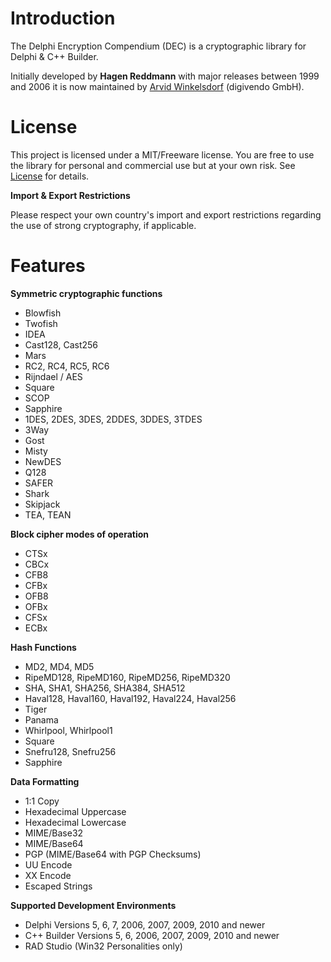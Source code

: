 # Introduction #

The Delphi Encryption Compendium (DEC) is a cryptographic library for Delphi & C++ Builder.

Initially developed by **Hagen Reddmann** with major releases between 1999 and 2006 it is now maintained by [Arvid Winkelsdorf](http://code.google.com/u/winkelsdorf/) (digivendo GmbH).

# License #

This project is licensed under a MIT/Freeware license. You are free to use the library for personal and commercial use but at your own risk. See [License](License.md) for details.

**Import & Export Restrictions**

Please respect your own country's import and export restrictions regarding the use of strong cryptography, if applicable.

# Features #

**Symmetric cryptographic functions**
  * Blowfish
  * Twofish
  * IDEA
  * Cast128, Cast256
  * Mars
  * RC2, RC4, RC5, RC6
  * Rijndael / AES
  * Square
  * SCOP
  * Sapphire
  * 1DES, 2DES, 3DES, 2DDES, 3DDES, 3TDES
  * 3Way
  * Gost
  * Misty
  * NewDES
  * Q128
  * SAFER
  * Shark
  * Skipjack
  * TEA, TEAN

**Block cipher modes of operation**
  * CTSx
  * CBCx
  * CFB8
  * CFBx
  * OFB8
  * OFBx
  * CFSx
  * ECBx

**Hash Functions**
  * MD2, MD4, MD5
  * RipeMD128, RipeMD160, RipeMD256, RipeMD320
  * SHA, SHA1, SHA256, SHA384, SHA512
  * Haval128, Haval160, Haval192, Haval224, Haval256
  * Tiger
  * Panama
  * Whirlpool, Whirlpool1
  * Square
  * Snefru128, Snefru256
  * Sapphire

**Data Formatting**
  * 1:1 Copy
  * Hexadecimal Uppercase
  * Hexadecimal Lowercase
  * MIME/Base32
  * MIME/Base64
  * PGP (MIME/Base64 with PGP Checksums)
  * UU Encode
  * XX Encode
  * Escaped Strings

**Supported Development Environments**
  * Delphi Versions 5, 6, 7, 2006, 2007, 2009, 2010 and newer
  * C++ Builder Versions 5, 6, 2006, 2007, 2009, 2010 and newer
  * RAD Studio (Win32 Personalities only)